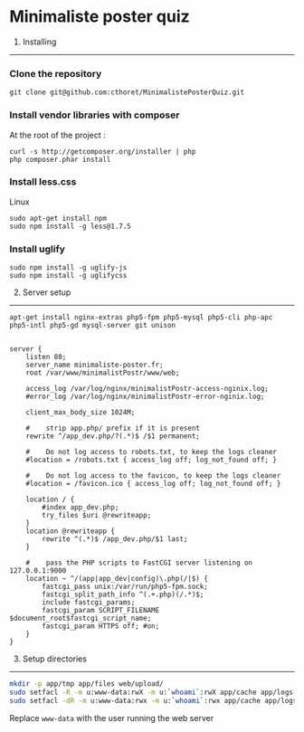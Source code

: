Minimaliste poster quiz
========================


1) Installing
-------------

### Clone the repository

    git clone git@github.com:cthoret/MinimalistePosterQuiz.git

### Install vendor libraries with composer

At the root of the project :

    curl -s http://getcomposer.org/installer | php
    php composer.phar install

### Install less.css

Linux

    sudo apt-get install npm
    sudo npm install -g less@1.7.5

### Install uglify

    sudo npm install -g uglify-js
    sudo npm install -g uglifycss


 2) Server setup
----------------

    apt-get install nginx-extras php5-fpm php5-mysql php5-cli php-apc php5-intl php5-gd mysql-server git unison

```nginx

server {
    listen 80;
    server_name minimaliste-poster.fr;
    root /var/www/minimalistPostr/www/web;

    access_log /var/log/nginx/minimalistPostr-access-nginix.log;
    #error_log /var/log/nginx/minimalistPostr-error-nginix.log;

    client_max_body_size 1024M;

    #    strip app.php/ prefix if it is present
    rewrite ^/app_dev.php/?(.*)$ /$1 permanent;

    #    Do not log access to robots.txt, to keep the logs cleaner
    #location = /robots.txt { access_log off; log_not_found off; }

    #    Do not log access to the favicon, to keep the logs cleaner
    #location = /favicon.ico { access_log off; log_not_found off; }

    location / {
        #index app_dev.php;
        try_files $uri @rewriteapp;
    }
    location @rewriteapp {
        rewrite ^(.*)$ /app_dev.php/$1 last;
    }

    #    pass the PHP scripts to FastCGI server listening on 127.0.0.1:9000
    location ~ ^/(app|app_dev|config)\.php(/|$) {
        fastcgi_pass unix:/var/run/php5-fpm.sock;
        fastcgi_split_path_info ^(.+.php)(/.*)$;
        include fastcgi_params;
        fastcgi_param SCRIPT_FILENAME $document_root$fastcgi_script_name;
        fastcgi_param HTTPS off; #on;
    }
}

```


3) Setup directories
--------------------

``` bash
mkdir -p app/tmp app/files web/upload/
sudo setfacl -R -m u:www-data:rwX -m u:`whoami`:rwX app/cache app/logs app/tmp app/files web/upload/
sudo setfacl -dR -m u:www-data:rwx -m u:`whoami`:rwx app/cache app/logs app/tmp app/files web/upload/
```
Replace `www-data` with the user running the web server
